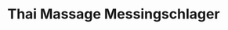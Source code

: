 ---
title: "Thai Massage Messingschlager"
url: /worms/thai-massage-messingschlager/
shop: Massage
---